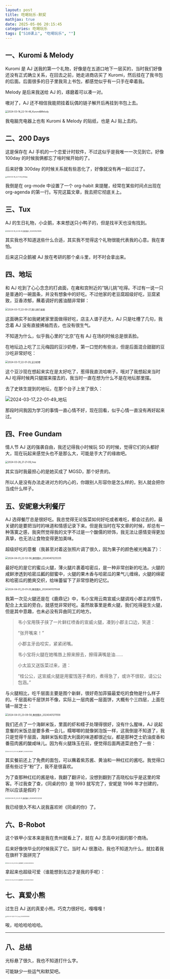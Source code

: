 ```yaml
---
layout: post
title: 吃喝玩乐-默契
mathjax: true
date: 2025-05-06 20:15:45
categories: 吃喝玩乐
tags: ["S10课上", "吃喝玩乐", ""]
---
```


## 一、Kuromi & Melody

Kuromi 是 AJ 送我的第一个礼物，好像是在五道口地下一层买的，当时我们好像还没有正式确立关系，在回去之前，她走进商店买了 Kuromi，然后挂在了我书包的后面。后面很多的日子里我背上书包，都感觉似乎有一只手在牵着我。

Melody 是后来我送给 AJ 的，琢磨着可以凑一对。

嗷对了，AJ 还不相信我能把挂着玩偶的链子解开后再挂到书包上去。

<img src="./吃喝玩乐-默契/2024-03-16_22-14-46_Kuromi&Melody.jpg" alt="2024-03-16_22-14-46_Kuromi&Melody" style="zoom: 50%;" />

我电脑充电器上也有 Kuromi & Melody 的贴纸，也是 AJ 贴上去的。



## 二、200 Days

这是保存在 AJ 手机的一个恋爱计时软件，不过这似乎是我唯一一次见到它。好像 100day 的时候我俩都忘了啥时候开始的了。

后来好像 300day 的时候关系就有些恶化了，好像就没有再一起过过了。

<img src="./吃喝玩乐-默契/2024-03-16_22-11-16_200day.jpg" alt="2024-03-16_22-11-16_200day" style="zoom:33%;" />

我倒是在 org-mode 中设置了一个 org-habit 来提醒，经常在某些时间点出现在 org-agenda 的第一行。写完这篇文章，我去把它彻底关上。



## 三、Tux

AJ 的生日礼物，小企鹅，本来想送只小鸭子的，但是找半天也没有找到。

<img src="./吃喝玩乐-默契/2024-03-16_22-09-49_微信图片_20240316215816.jpg" alt="2024-03-16_22-09-49_微信图片_20240316215816" style="zoom:33%;" />

其实我也不知道送些什么合适，其实我不觉得这个礼物很能代表我的心意。我在害怕。

后来这只企鹅被 AJ 放在考研的那个桌斗里，时不时会拿出来。



## 四、地坛

和 AJ 吃到了心心念念的打卤面，在雍和宫附近的“锅儿挑”吃得。不过有一说一只是普通的一碗面条，并没有想象中的好吃。不过他家的老豆腐超级好吃，豆腐紧致，豆香浓郁，蘸着调好的酱油醋非常鲜：

<img src="./吃喝玩乐-默契/2024-03-17_22-00-27_锅儿挑打卤面.jpg" alt="2024-03-17_22-00-27_锅儿挑打卤面" style="zoom:50%;" />

这面确实不如我姥姥家里面做得好吃，店主人谱子还大，AJ 只是吐槽了几句，我念着 AJ 没有直接拂袖而去，也没有很生气。

不知道为什么，似乎我心里的“北京”在有 AJ 在场的时候总是很丢脸。

在地坛边上吃了三元梅园的豆沙奶卷，第一口觉的有些淡，但是后面混合甜甜的豆沙吃非常好吃：

<img src="./吃喝玩乐-默契/2024-03-17_22-01-29_豆沙奶卷.jpg" alt="2024-03-17_22-01-29_豆沙奶卷" style="zoom:50%;" />

这个豆沙现在想起来实在是太好吃了，惹得我直流哈喇子。哦对了我想起来当时 AJ 吃得时候两只腿摆来摆去的，我当时一直在想为什么不是在地坛那里摆。

去了史铁生提到的地坛，在那个台子上坐了很久：

![2024-03-17_22-01-49_地坛](./吃喝玩乐-默契/dt.jpg)

那段时间我因为学习的事情一直心情不好，现在回看，似乎心情一直没有再好起来过。



## 四、Free Gundam

情人节 AJ 送的强袭自由，我还记得我小时候玩 SD 的时候，觉得它们的头都好大，现在玩起来感觉头也不是那么大，可能是手大了的缘故吧。

<img src="./吃喝玩乐-默契/2024-03-26_21-21-09_free.jpg" alt="2024-03-26_21-21-09_free" style="zoom:50%;" />

其实当时我最担心的是她买成了 MGSD，那个好贵的。

所以人是没有办法走进对方的内心的，你跟别人形容你是怎么样的，别人就会把你当成什么样子。



## 五、安妮意大利餐厅

AJ 选得餐厅总是很好吃。我总觉得无论饭菜如何好吃或者难吃，都会过去的，最关键的是要把当时的味道和情感记录下来。但是我当时在写文章的时候，却总有一种落寞之感，我突然觉得我的文字不过是一个酸儒的矫饰，我无法让感情变得更加真挚，也无法让食物变得更加美味。

超级好吃的意餐（我甚至对着这张照片调了很久，因为果子的颜色被光掩盖了）：

<img src="./吃喝玩乐-默契/2024-04-01_22-53-58_微信图片_20240401225335.jpg" alt="2024-04-01_22-53-58_微信图片_20240401225335" style="zoom:50%;" />

最好吃的是它的蜜瓜火腿，薄火腿片裹着哈密瓜，是一种非常创新的吃法。火腿的咸鲜渗透到哈密瓜瓤的甜蜜中，火腿的果木香与哈密瓜的果气儿缠绵，火腿的绵密和哈密瓜的脆爽交织，给味蕾留下了非常惊艳的记忆。

<img src="./吃喝玩乐-默契/2024-04-01_23-01-20_微信图片_20240401211548.jpg" alt="2024-04-01_23-01-20_微信图片_20240401211548" style="zoom: 50%;" />

我第一次见火腿还是在《鹿鼎记》中，韦小宝用云南宣威火腿调戏小郡主的情节，配合上太监的旁白，就感觉非常好吃。虽然故事里是煮火腿，我们吃得是生火腿，但是其中意趣，也未必没有异曲同工的地方。

> 韦小宝用筷子挟了一片鲜红喷香的宣威火腿，凑到小郡主口边，笑道：
>
> “张开嘴来！”
>
> 小郡主牙齿咬实，紧紧闭嘴。
>
> 韦小宝将火腿在她嘴唇上擦来擦去，擦得满嘴是油……
>
> 小太监又送饭菜过来，道：
>
> “桂公公，这宣威火腿是用蜜饯莲子煮的，煮得急了，或许不很软，请公公包涵。”

与火腿相比，吃千层面主要是图个新鲜，很好奇加菲猫最爱吃的食物是什么样子的。千层面和千层饼并不像，实际上一层肉酱一层面饼，大概有个三四层，上面在铺一层芝士：

<img src="./吃喝玩乐-默契/2024-04-01_23-09-58_微信图片_20240401211558.jpg" alt="2024-04-01_23-09-58_微信图片_20240401211558" style="zoom:50%;" />

我们还点了一个海鲜米饭，里面的虾和蛏子处理得很好，没有什么腥味，AJ 说起意餐的米饭总是要多煮一会儿，糯唧唧的就像粥泡饭一样，这我倒是不知道了，我只是觉得千层面，海鲜米饭和意大利面的味道都很近似，都是那种芝士奶油皮香和番茄肉酱的酸咸味儿。因为有火腿珠玉在前，便觉得后面两道菜逊色了一些：

<img src="./吃喝玩乐-默契/2024-04-01_23-14-40_微信图片_20240401211629.jpg" alt="2024-04-01_23-14-40_微信图片_20240401211629" style="zoom: 25%;" />

其实餐前还上了免费的面包，可以蘸着紫苏酱、黄油和一种红红的酱吃。我觉得口感有些过于“粉”了，我不是很喜欢。

为了查那种红红的酱是啥，我翻了翻评论，没想到翻到了高晓松似乎是这里的常客。不过我查了查，《同桌的你》是 1993 就写完了，安妮是 1996 年才创建的，所以应该是假的？

<img src="./吃喝玩乐-默契/2024-04-01_23-25-15_微信图片_20240401232328.jpg" alt="2024-04-01_23-25-15_微信图片_20240401232328" style="zoom: 33%;" />

我已经很久不和人说我喜欢听《同桌的你》了。



## 六、B-Robot

这个铁甲小宝本来是我在贵州就看上了，就在 AJ 念高中对面的那个商场。

后来好像快毕业的时候我买了它。当时 AJ 很激动，我也不知道为什么，就拉着我在旗杆下面拼完了

<img src="./吃喝玩乐-默契/2024-04-29_23-58-42_微信图片_20240429235534.jpg" alt="2024-04-29_23-58-42_微信图片_20240429235534" style="zoom: 25%;" />

拿起来也超级可爱（谁能想到左边才是我的手呢）：

<img src="./吃喝玩乐-默契/2024-04-29_23-59-36_微信图片_20240429235520.jpg" alt="2024-04-29_23-59-36_微信图片_20240429235520" style="zoom:25%;" />





## 七、真爱小熊

过生日 AJ 送的真爱小熊。巧克力很好吃，嘎嘎嘎！

<img src="./吃喝玩乐-默契/2024-05-16_16-17-01_img_20240516161626.jpg" alt="2024-05-16_16-17-01_img_20240516161626" style="zoom: 25%;" />

唉，哈哈哈哈哈哈。

---



## 八、总结

光标悬了很久，我也不知道打什么字。

可能缺少一些运气和默契吧。
